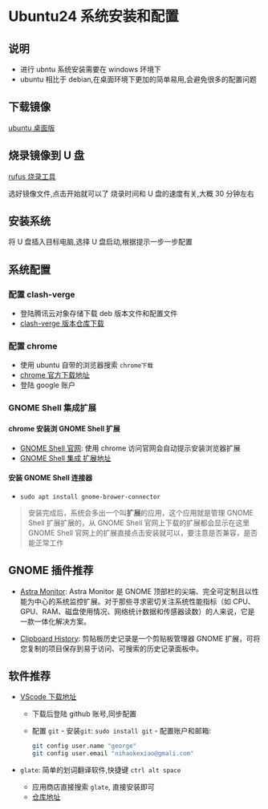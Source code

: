 # Ubuntu24 系统安装和配置

## 说明

- 进行 ubntu 系统安装需要在 windows 环境下
- ubuntu 相比于 debian,在桌面环境下更加的简单易用,会避免很多的配置问题

## 下载镜像

[ubuntu 桌面版](https://ubuntu.com/download/desktop)

## 烧录镜像到 U 盘

[rufus 烧录工具](https://rufus.ie/zh/#download)

选好镜像文件,点击开始就可以了
烧录时间和 U 盘的速度有关,大概 30 分钟左右

## 安装系统

将 U 盘插入目标电脑,选择 U 盘启动,根据提示一步一步配置

## 系统配置

### 配置 clash-verge

- 登陆腾讯云对象存储下载 deb 版本文件和配置文件
- [clash-verge 版本仓库下载](https://github.com/clash-verge-rev/clash-verge-rev/releases)

### 配置 chrome

- 使用 ubuntu 自带的浏览器搜索 `chrome下载`
- [chrome 官方下载地址](https://www.google.com/chrome/dr/download)
- 登陆 google 账户

### GNOME Shell 集成扩展

#### chrome 安装浏 GNOME Shell 扩展

- [GNOME Shell 官网](https://extensions.gnome.org/): 使用 chrome 访问官网会自动提示安装浏览器扩展
- [GNOME Shell 集成 扩展地址](https://chromewebstore.google.com/detail/gnome-shell-integration/gphhapmejobijbbhgpjhcjognlahblep?pli=1)

#### 安装 GNOME Shell 连接器

- `sudo apt install gnome-brower-connector `

> 安装完成后，系统会多出一个叫**扩展**的应用，这个应用就是管理 GNOME Shell 扩展扩展的，从 GNOME Shell 官网上下载的扩展都会显示在这里
> GNOME Shell 官网上的扩展直接点击安装就可以，要注意是否兼容，是否能正常工作

## GNOME 插件推荐

- [Astra Monitor](https://extensions.gnome.org/extension/6682/astra-monitor/): Astra Monitor 是 GNOME 顶部栏的尖端、完全可定制且以性能为中心的系统监控扩展。对于那些寻求密切关注系统性能指标（如 CPU、GPU、RAM、磁盘使用情况、网络统计数据和传感器读数）的人来说，它是一款一体化解决方案。

- [Clipboard History](https://extensions.gnome.org/extension/4839/clipboard-history/): 剪贴板历史记录是一个剪贴板管理器 GNOME 扩展，可将您复制的项目保存到易于访问、可搜索的历史记录面板中。

## 软件推荐

- [VScode 下载地址](https://code.visualstudio.com/docs/setup/linux)

  - 下载后登陆 github 账号,同步配置
  - 配置 `git` - 安装`git`: `sudo install git` - 配置账户和邮箱:

    ```bash
    git config user.name "george"
    git config user.email "nihaokexiao@gmali.com"
    ```

- `glate`: 简单的划词翻译软件,快捷键 `ctrl alt space`
  - 应用商店直接搜索 `glate`, 直接安装即可
  - [仓库地址](https://github.com/keshavbhatt/glate)
